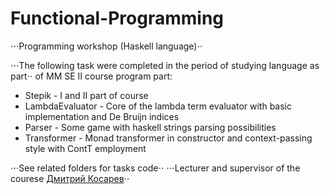 # Functional-Programming

⋅⋅⋅Programming workshop (Haskell language)⋅⋅

⋅⋅⋅The following task were completed in the period of studying language as part⋅⋅
of MM SE II course program part:

* Stepik - I and II part of course
* LambdaEvaluator - Core of the lambda term evaluator with basic implementation and De Bruijn indices
* Parser - Some game with haskell strings parsing possibilities
* Transformer - Monad transformer in constructor and context-passing style with ContT employment

⋅⋅⋅See related folders for tasks code⋅⋅
⋅⋅⋅Lecturer and supervisor of the courese [Дмитрий Косарев](https://github.com/Kakadu)⋅⋅
